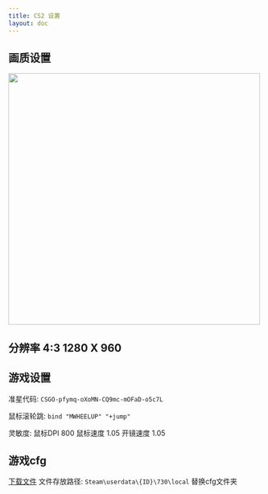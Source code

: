 ```yaml
---
title: CS2 设置
layout: doc
---
```


## 画质设置

<img src="/Article/CS2/Quality.png" style="height:500px;width:500px;" />

## 分辨率 4:3 1280 X 960

## 游戏设置

准星代码: `CSGO-pfymq-oXoMN-CQ9mc-mOFaD-o5c7L`

鼠标滚轮跳: `bind "MWHEELUP" "+jump"`

灵敏度: 鼠标DPI 800 鼠标速度 1.05 开镜速度 1.05

## 游戏cfg

<a href="/Article/CS2/cfg.zip" download="cfg.zip">下载文件</a> 
文件存放路径: `Steam\userdata\{ID}\730\local` 替换cfg文件夹